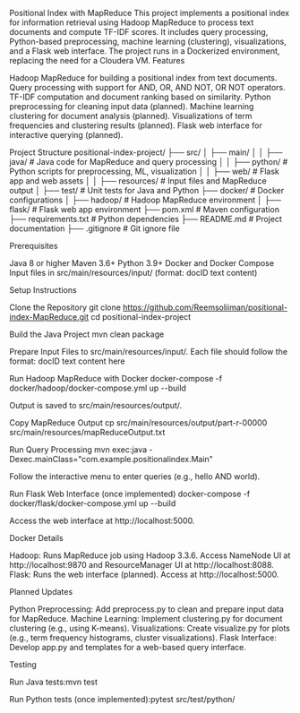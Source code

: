 Positional Index with MapReduce
This project implements a positional index for information retrieval using Hadoop MapReduce to process text documents and compute TF-IDF scores. It includes query processing, Python-based preprocessing, machine learning (clustering), visualizations, and a Flask web interface. The project runs in a Dockerized environment, replacing the need for a Cloudera VM.
Features

Hadoop MapReduce for building a positional index from text documents.
Query processing with support for AND, OR, AND NOT, OR NOT operators.
TF-IDF computation and document ranking based on similarity.
Python preprocessing for cleaning input data (planned).
Machine learning clustering for document analysis (planned).
Visualizations of term frequencies and clustering results (planned).
Flask web interface for interactive querying (planned).

Project Structure
positional-index-project/
├── src/
│   ├── main/
│   │   ├── java/                     # Java code for MapReduce and query processing
│   │   ├── python/                   # Python scripts for preprocessing, ML, visualization
│   │   ├── web/                      # Flask app and web assets
│   │   ├── resources/                # Input files and MapReduce output
│   ├── test/                         # Unit tests for Java and Python
├── docker/                           # Docker configurations
│   ├── hadoop/                       # Hadoop MapReduce environment
│   ├── flask/                        # Flask web app environment
├── pom.xml                           # Maven configuration
├── requirements.txt                  # Python dependencies
├── README.md                         # Project documentation
├── .gitignore                        # Git ignore file

Prerequisites

Java 8 or higher
Maven 3.6+
Python 3.9+
Docker and Docker Compose
Input files in src/main/resources/input/ (format: docID text content)

Setup Instructions

Clone the Repository
git clone https://github.com/Reemsoliiman/positional-index-MapReduce.git
cd positional-index-project


Build the Java Project
mvn clean package


Prepare Input Files to src/main/resources/input/. Each file should follow the format:
docID text content here


Run Hadoop MapReduce with Docker
docker-compose -f docker/hadoop/docker-compose.yml up --build

Output is saved to src/main/resources/output/.

Copy MapReduce Output
cp src/main/resources/output/part-r-00000 src/main/resources/mapReduceOutput.txt


Run Query Processing
mvn exec:java -Dexec.mainClass="com.example.positionalindex.Main"

Follow the interactive menu to enter queries (e.g., hello AND world).

Run Flask Web Interface (once implemented)
docker-compose -f docker/flask/docker-compose.yml up --build

Access the web interface at http://localhost:5000.


Docker Details

Hadoop: Runs MapReduce job using Hadoop 3.3.6. Access NameNode UI at http://localhost:9870 and ResourceManager UI at http://localhost:8088.
Flask: Runs the web interface (planned). Access at http://localhost:5000.

Planned Updates

Python Preprocessing: Add preprocess.py to clean and prepare input data for MapReduce.
Machine Learning: Implement clustering.py for document clustering (e.g., using K-means).
Visualizations: Create visualize.py for plots (e.g., term frequency histograms, cluster visualizations).
Flask Interface: Develop app.py and templates for a web-based query interface.

Testing

Run Java tests:mvn test


Run Python tests (once implemented):pytest src/test/python/

